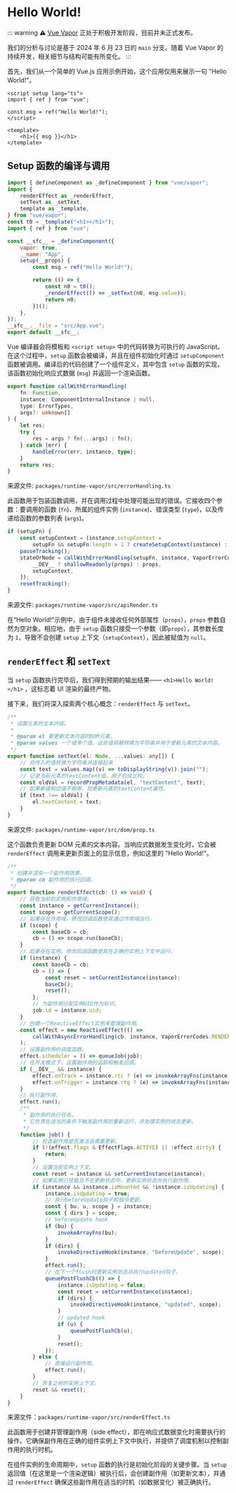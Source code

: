 # Hello World!

::: warning
⚠️ [Vue Vapor](https://github.com/vuejs/core-vapor) 正处于积极开发阶段，目前并未正式发布。

我们的分析与讨论是基于 2024 年 6 月 23 日的 `main` 分支。随着 Vue Vapor 的持续开发，相关细节与结构可能有所变化。
:::

首先，我们从一个简单的 Vue.js 应用示例开始，这个应用仅用来展示一句 "Hello World!"。

```vue
<script setup lang="ts">
import { ref } from "vue";

const msg = ref("Hello World!");
</script>

<template>
    <h1>{{ msg }}</h1>
</template>
```

## Setup 函数的编译与调用

```javascript
import { defineComponent as _defineComponent } from "vue/vapor";
import {
    renderEffect as _renderEffect,
    setText as _setText,
    template as _template,
} from "vue/vapor";
const t0 = _template("<h1></h1>");
import { ref } from "vue";

const __sfc__ = _defineComponent({
    vapor: true,
    __name: "App",
    setup(__props) {
        const msg = ref("Hello World!");

        return (() => {
            const n0 = t0();
            _renderEffect(() => _setText(n0, msg.value));
            return n0;
        })();
    },
});
__sfc__.__file = "src/App.vue";
export default __sfc__;
```

Vue 编译器会将模板和 `<script setup>` 中的代码转换为可执行的 JavaScript。在这个过程中，`setup` 函数会被编译，并且在组件初始化时通过 `setupComponent` 函数被调用。编译后的代码创建了一个组件定义，其中包含 `setup` 函数的实现，该函数初始化响应式数据 (`msg`) 并返回一个渲染函数。

```typescript
export function callWithErrorHandling(
    fn: Function,
    instance: ComponentInternalInstance | null,
    type: ErrorTypes,
    args?: unknown[]
) {
    let res;
    try {
        res = args ? fn(...args) : fn();
    } catch (err) {
        handleError(err, instance, type);
    }
    return res;
}
```

来源文件: `packages/runtime-vapor/src/errorHandling.ts`

此函数用于包装函数调用，并在调用过程中处理可能出现的错误。它接收四个参数：要调用的函数 (`fn`)、所属的组件实例 (`instance`)、错误类型 (`type`)，以及传递给函数的参数列表 (`args`)。

```typescript
if (setupFn) {
    const setupContext = (instance.setupContext =
        setupFn && setupFn.length > 1 ? createSetupContext(instance) : null);
    pauseTracking();
    stateOrNode = callWithErrorHandling(setupFn, instance, VaporErrorCodes.SETUP_FUNCTION, [
        __DEV__ ? shallowReadonly(props) : props,
        setupContext,
    ]);
    resetTracking();
}
```

来源文件: `packages/runtime-vapor/src/apiRender.ts`

在“Hello World!”示例中，由于组件未接收任何外部属性（`props`），`props` 参数自然为空对象。相应地，由于 `setup` 函数只接受一个参数（即`props`），其参数长度为 `1`，导致不会创建 `setup` 上下文（`setupContext`），因此被赋值为 `null`。

## `renderEffect` 和 `setText`

当 `setup` 函数执行完毕后，我们得到预期的输出结果—— `<h1>Hello World!</h1>` ，这标志着 UI 渲染的最终产物。

接下来，我们将深入探索两个核心概念：`renderEffect` 与 `setText`。

```typescript
/**
 * 设置元素的文本内容。
 *
 * @param el 要更新文本内容的DOM元素。
 * @param values 一个或多个值，这些值将被转换为字符串并用于更新元素的文本内容。
 */
export function setText(el: Node, ...values: any[]) {
    // 将传入的值转换为字符串并连接起来
    const text = values.map((v) => toDisplayString(v)).join("");
    // 记录当前元素的textContent值，用于后续比较。
    const oldVal = recordPropMetadata(el, "textContent", text);
    // 如果新值和旧值不相等，则更新元素的textContent属性。
    if (text !== oldVal) {
        el.textContent = text;
    }
}
```

来源文件: `packages/runtime-vapor/src/dom/prop.ts`

这个函数负责更新 DOM 元素的文本内容。当响应式数据发生变化时，它会被 `renderEffect` 调用来更新页面上的显示信息，例如这里的 "Hello World!"。

```typescript
/**
 * 创建并渲染一个副作用效果。
 * @param cb 副作用的执行回调。
 */
export function renderEffect(cb: () => void) {
    // 获取当前的实例和作用域。
    const instance = getCurrentInstance();
    const scope = getCurrentScope();
    // 如果存在作用域，修改回调函数使其通过作用域运行。
    if (scope) {
        const baseCb = cb;
        cb = () => scope.run(baseCb);
    }
    // 如果存在实例，修改回调函数使其在正确的实例上下文中运行。
    if (instance) {
        const baseCb = cb;
        cb = () => {
            const reset = setCurrentInstance(instance);
            baseCb();
            reset();
        };
        // 为副作用分配实例UID作为标识。
        job.id = instance.uid;
    }
    // 创建一个ReactiveEffect实例来管理副作用。
    const effect = new ReactiveEffect(() =>
        callWithAsyncErrorHandling(cb, instance, VaporErrorCodes.RENDER_FUNCTION)
    );
    // 设置副作用的调度函数。
    effect.scheduler = () => queueJob(job);
    // 在开发模式下，设置副作用的追踪和触发回调。
    if (__DEV__ && instance) {
        effect.onTrack = instance.rtc ? (e) => invokeArrayFns(instance.rtc!, e) : void 0;
        effect.onTrigger = instance.rtg ? (e) => invokeArrayFns(instance.rtg!, e) : void 0;
    }
    // 执行副作用。
    effect.run();
    /**
     * 副作用的执行任务。
     * 它负责在适当的条件下触发副作用的重新运行，并处理实例的状态更新。
     */
    function job() {
        // 检查副作用是否激活且需要更新。
        if (!(effect.flags & EffectFlags.ACTIVE) || !effect.dirty) {
            return;
        }
        // 设置当前实例上下文。
        const reset = instance && setCurrentInstance(instance);
        // 如果实例已挂载且不在更新状态中，更新实例状态并执行副作用。
        if (instance && instance.isMounted && !instance.isUpdating) {
            instance.isUpdating = true;
            // 执行beforeUpdate钩子和指令更新。
            const { bu, u, scope } = instance;
            const { dirs } = scope;
            // beforeUpdate hook
            if (bu) {
                invokeArrayFns(bu);
            }
            if (dirs) {
                invokeDirectiveHook(instance, "beforeUpdate", scope);
            }
            effect.run();
            // 在下一个flush时更新实例状态并执行updated钩子。
            queuePostFlushCb(() => {
                instance.isUpdating = false;
                const reset = setCurrentInstance(instance);
                if (dirs) {
                    invokeDirectiveHook(instance, "updated", scope);
                }
                // updated hook
                if (u) {
                    queuePostFlushCb(u);
                }
                reset();
            });
        } else {
            // 直接运行副作用。
            effect.run();
        }
        // 恢复之前的实例上下文。
        reset && reset();
    }
}
```

来源文件：`packages/runtime-vapor/src/renderEffect.ts`

此函数用于创建并管理副作用（side effect），即在响应式数据变化时需要执行的操作。它确保副作用在正确的组件实例上下文中执行，并提供了调度机制以控制副作用的执行时机。

在组件实例的生命周期中，`setup` 函数的执行是初始化阶段的关键步骤。当 `setup` 返回值（在这里是一个渲染逻辑）被执行后，会创建副作用（如更新文本），并通过 `renderEffect` 确保这些副作用在适当的时机（如数据变化）被正确执行。
